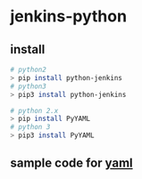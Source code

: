 # jenkins-python

## install

```bash
# python2
> pip install python-jenkins
# python3
> pip3 install python-jenkins
```

```bash
# python 2.x
> pip install PyYAML
# python 3
> pip3 install PyYAML
```

## sample code for [yaml](https://www.programcreek.com/python/example/10228/yaml.YAMLError)
